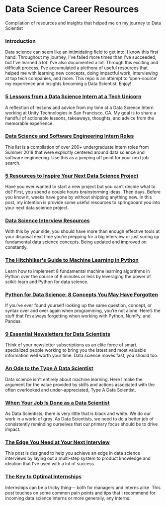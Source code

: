 # Data Science Career Resources
Compilation of resources and insights that helped me on my journey to Data Scientist

### Introduction
Data science can seem like an intimidating field to get into. I know this first hand. Throughout my journey, I've failed more times than I've succeeded, but I've learned a lot. I've also documented a lot. Through this exciting and difficult process, I’ve accumulated a plethora of useful resources that helped me with learning new concepts, doing impactful work, interviewing at top tech companies, and more. This repo is an attempt to ‘open-source’ my experience and insights becoming a Data Scientist. Enjoy!

### [5 Lessons from a Data Science Intern at a Tech Unicorn](https://towardsdatascience.com/5-lessons-learned-from-a-data-science-intern-at-a-tech-unicorn-86292d2ab676?source=friends_link&sk=bb9586bfc91e3a795e3b4a9b1337b64f)
A reflection of lessons and advice from my time at a Data Science Intern working at Unity Technologies in San Francisco, CA. My goal is to share a handful of actionable lessons, takeaways, thoughts, and advice from the memorable experience.

### [Data Science and Software Engineering Intern Roles](https://github.com/conordewey3/DS-Career-Resources/blob/master/Internship-Roles.md)
This list is a compilation of over 200+ undergraduate intern roles from Summer 2018 that were explicitly centered around data science and software engineering. Use this as a jumping off point for your next job search.

### [5 Resources to Inspire Your Next Data Science Project](https://towardsdatascience.com/5-resources-to-inspire-your-next-data-science-project-ea6afbe20319?source=friends_link&sk=a7ea0633cc44635fe84ae693879c5784)
Have you ever wanted to start a new project but you can’t decide what to do? First, you spend a couple hours brainstorming ideas. Then days. Before you know it, weeks have gone by without shipping anything new. In this post, my intention is provide some useful resources to springboard you into your next data science project.

### [Data Science Interview Resources](https://github.com/conordewey3/DS-Career-Resources/blob/master/Interview-Resources.md)
With this by your side, you should have more than enough effective tools at your disposal next time you’re prepping for a big interview or just suring up fundamental data science concepts. Being updated and improved on constantly.

### [The Hitchhiker's Guide to Machine Learning in Python](https://medium.freecodecamp.org/the-hitchhikers-guide-to-machine-learning-algorithms-in-python-bfad66adb378?source=friends_link&sk=26b66efa8c0079331734d53884a8c6b8)
Learn how to implement 8 fundamental machine learning algorithms in Python over the course of 8 minutes or less by leveraging the power of scikit-learn and Python for data science. 

### [Python for Data Science: 8 Concepts You May Have Forgotten](https://towardsdatascience.com/python-for-data-science-8-concepts-you-may-have-forgotten-i-did-825966908393?source=friends_link&sk=f8daac7acb936a5a7eaa65e80cfda01f) 
If you’ve ever found yourself looking up the same question, concept, or syntax over and over again when programming, you’re not alone. Here’s the stuff that I’m always forgetting when working with Python, NumPy, and Pandas.

### [9 Essential Newsletters for Data Scientists](https://towardsdatascience.com/9-essential-newsletters-for-data-scientists-e225e4227318?source=friends_link&sk=d8951abfd540edffeabe7ddec7d4dc54) 
Think of your newsletter subscriptions as an elite force of smart, specialized people working to bring you the latest and most valuable information well worth your time. Data science moves fast, you should too.

### [An Ode to the Type A Data Scientist](https://towardsdatascience.com/ode-to-the-type-a-data-scientist-78d11456019?source=friends_link&sk=e17c9caff6432d53297b459953f4a09a) 
Data science isn't entirely about machine learning. Here I make the argument for the value provided by skills and actions associated with the often overlooked and under-appreciated, Type A Data Scientist.

### [When Your Job Is Done as a Data Scientist](https://towardsdatascience.com/when-your-job-is-done-as-a-data-scientist-c5d887bb0d0e?source=friends_link&sk=a347ca448076cf5fe35014cfd8d3cbe2) 
As Data Scientists, there is very little that is black and white. We do our work in a world of grey. As Data Scientists, we need to do a better job of consistently reminding ourselves that our primary focus should be to drive impact.

### [The Edge You Need at Your Next Interview](https://towardsdatascience.com/the-edge-you-need-at-your-next-interview-c8cb0ab53da?source=friends_link&sk=2e9c82520f3b048cecc5ef8b648ff277) 
This post is designed to help you achieve an edge in data science interviews by laying out a multi-step system to product knowledge and ideation that I’ve used with a lot of success.

### [The Key to Optimal Internships](https://hackernoon.com/the-key-to-optimal-internships-f6745231ee3d?source=friends_link&sk=7203701d33a2ecab4d63384bd2a3d3a4) 
Internships can be a tricky thing— both for managers and interns alike. This post touches on some common pain points and tips that I recommend for incoming data science interns or more generally, any interns.
